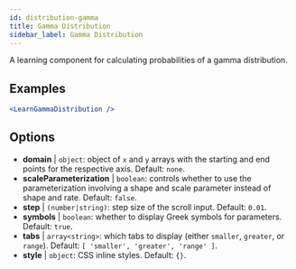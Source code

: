 ```yaml
---
id: distribution-gamma
title: Gamma Distribution
sidebar_label: Gamma Distribution
---
```


A learning component for calculating probabilities of a gamma distribution.

## Examples

```jsx live
<LearnGammaDistribution />
```

## Options

* __domain__ | `object`: object of `x` and `y` arrays with the starting and end points for the respective axis. Default: `none`.
* __scaleParameterization__ | `boolean`: controls whether to use the parameterization involving a shape and scale parameter instead of shape and rate. Default: `false`.
* __step__ | `(number|string)`: step size of the scroll input. Default: `0.01`.
* __symbols__ | `boolean`: whether to display Greek symbols for parameters. Default: `true`.
* __tabs__ | `array<string>`: which tabs to display (either `smaller`, `greater`, or `range`). Default: `[
  'smaller',
  'greater',
  'range'
]`.
* __style__ | `object`: CSS inline styles. Default: `{}`.
